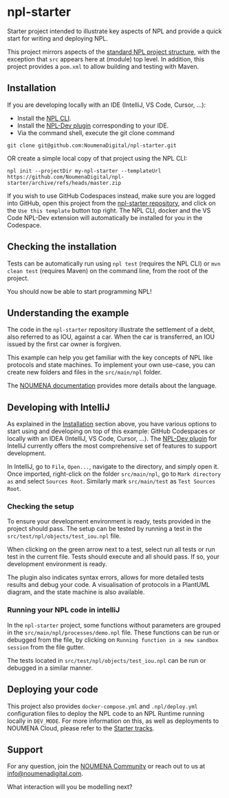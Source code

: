 # npl-starter

Starter project intended to illustrate key aspects of NPL and provide a quick start for writing and deploying NPL.

This project mirrors aspects of the 
[standard NPL project structure](https://documentation.noumenadigital.com/tracks/creating-project/#understanding-the-project-structure), 
with the exception that `src` appears here at (module) top level. In addition, this project provides a `pom.xml` to 
allow building and testing with Maven.

## Installation

If you are developing locally with an IDE (IntelliJ, VS Code, Cursor, ...):

- Install the [NPL CLI](https://documentation.noumenadigital.com/runtime/tools/build-tools/cli/).
- Install the [NPL-Dev plugin](https://documentation.noumenadigital.com/language/tools/) corresponding to your IDE.
- Via the command shell, execute the git clone command
```
git clone git@github.com:NoumenaDigital/npl-starter.git
```
OR create a simple local copy of that project using the NPL CLI:
```
npl init --projectDir my-npl-starter --templateUrl https://github.com/NoumenaDigital/npl-starter/archive/refs/heads/master.zip
```

If you wish to use GitHub Codespaces instead, make sure you are logged into GitHub, open this project from the 
[npl-starter repository](https://github.com/NoumenaDigital/npl-starter/), and click on the `Use this template` button 
top right. The NPL CLI, docker and the VS Code NPL-Dev extension will automatically be installed for you in the 
Codespace.

## Checking the installation

Tests can be automatically run using `npl test` (requires the NPL CLI) or `mvn clean test` (requires Maven) on the 
command line, from the root of the project.

You should now be able to start programming NPL!

## Understanding the example

The code in the `npl-starter` repository illustrate the settlement of a debt, also referred to as IOU, against a car.
When the car is transferred, an IOU issued by the first car owner is forgiven.

This example can help you get familiar with the key concepts of NPL like protocols and state machines.
To implement your own use-case, you can create new folders and files in the `src/main/npl` folder.

The [NOUMENA documentation](https://documentation.noumenadigital.com/language/) provides more details about the 
language.

## Developing with IntelliJ

As explained in the [Installation](#installation) section above, you have various options to start using and developing 
on top of this example: GitHub Codespaces or locally with an IDEA (IntelliJ, VS Code, Cursor, ...). The 
[NPL-Dev plugin](https://documentation.noumenadigital.com/language/tools/) for IntelliJ currently offers the most 
comprehensive set of features to support development.

In IntelliJ, go to `File`, `Open...`, navigate to the directory, and simply open it. Once imported, right-click on the 
folder `src/main/npl`, go to `Mark directory as` and select `Sources Root`. Similarly mark `src/main/test` as 
`Test Sources Root`.

### Checking the setup

To ensure your development environment is ready, tests provided in the project should pass.
The setup can be tested by running a test in the `src/test/npl/objects/test_iou.npl` file.

When clicking on the green arrow next to a test, select run all tests or run test in the current file.
Tests should execute and all should pass. If so, your development environment is ready.

The plugin also indicates syntax errors, allows for more detailed tests results and debug your code.
A visualisation of protocols in a PlantUML diagram, and the state machine is also available.

### Running your NPL code in intelliJ

In the `npl-starter` project, some functions without parameters are grouped in the `src/main/npl/processes/demo.npl` 
file. These functions can be run or debugged from the file, by clicking on `Running function in a new sandbox session` 
from the file gutter.

The tests located in `src/test/npl/objects/test_iou.npl` can be run or debugged in a similar manner.

## Deploying your code

This project also provides `docker-compose.yml` and `.npl/deploy.yml` configuration files to deploy the NPL code to an 
NPL Runtime running locally in `DEV_MODE`. For more information on this, as well as deployments to NOUMENA Cloud, please
refer to the [Starter tracks](https://documentation.noumenadigital.com/tracks/).

## Support

For any question, join the [NOUMENA Community](https://community.noumenadigital.com/) or reach out to us at 
[info@noumenadigital.com](mailto:info@noumenadigital.com).

What interaction will you be modelling next?
